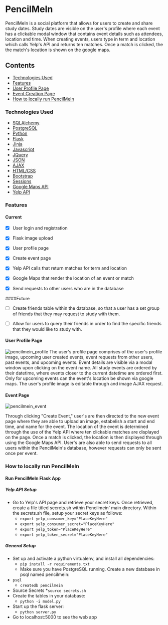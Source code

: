 # PencilMeIn
PencilMeIn is a social platform that allows for users to create and share study dates. Study dates are visible on the user's profile where each event has a clickable modal window that contains event details such as attendees, location and time. When creating events, users type in term and location which calls Yelp's API and returns ten matches. Once a match is clicked, the the match's location is shown on the google maps.


## Contents

* [Technologies Used](#technologiesused)
* [Features](#feautures)
* [User Profile Page](#profile)
* [Event Creation Page](#event)
* [How to locally run PencilMeIn](#run)

### <a name="technologiesused"></a>Technologies Used

* [SQLAlchemy](http://www.sqlalchemy.org/)
* [PostgreSQL](https://www.postgresql.org/)
* [Python](https://www.python.org/)
* [Flask](http://flask.pocoo.org/)
* [Jinja](http://jinja.pocoo.org/)
* [Javascript](https://www.javascript.com/)
* [JQuery](https://jquery.com/)
* [JSON](http://www.json.org/)
* [AJAX](http://api.jquery.com/jquery.ajax/)
* [HTML/CSS](http://www.w3schools.com/html/html_css.asp)
* [Bootstrap](http://getbootstrap.com/)
* [Sessions](http://www.allaboutcookies.org/cookies/session-cookies-used-for.html)
* [Google Maps API](https://developers.google.com/maps/)
* [Yelp API](https://www.yelp.com/developers/documentation/v2/overview)

### <a name="features"></a>Features

#### Current

- [x] User login and registration
- [x] Flask image upload
- [x] User profile page
- [x] Create event page
- [x] Yelp API calls that return matches for term and location
- [x] Google Maps that render the location of an event or match
- [x] Send requests to other users who are in the database
 

####Future

- [ ] Create friends table within the database, so that a user has a set group of friends that they may request to study with them. 
- [ ] Allow for users to query their friends in order to find the specific friends that they would like to study with.



#### <a name="profile"></a>User Profile Page
![pencilmein_profile](https://cloud.githubusercontent.com/assets/11432315/18238574/19920ea2-72f3-11e6-882a-7b361368f45a.gif)
The user's profile page comprises of the user's profile image, upcoming user created events, event requests from other users, past events, and upcoming events. Event details are visible via a modal window upon clicking on the event name. All study events are ordered by their datetime, where events closer to the current datetime are ordered first. Only for upcoming events can the event's location be shown via google maps. The user's profile image is editable through and image AJAX request. 


#### <a name="event"></a>Event Page
![pencilmein_event](https://cloud.githubusercontent.com/assets/11432315/18238956/8cbe4f00-72f6-11e6-9a19-e60ba5e780a9.gif)

Through clicking "Create Event," user's are then directed to the new event page where they are able to upload an image, estabelish a start and end time, and name for the event. The location of the event is determined through the use of the Yelp API where ten clickable matches are displayed on the page. Once a match is clicked, the location is then displayed through using the Google Maps API. User's are also able to send requests to all users within the PencilMeIn's database, however requests can only be sent once per event.


### <a name="run"></a>How to locally run PencilMeIn

#### Run PencilMeIn Flask App

##### Yelp API Setup
* Go to Yelp's API page and retrieve your secret keys. Once retrieved, create a file titled secrets.sh within Pencilmein' main directory. Within the secrets.sh file, setup your secret keys as follows:
   * `export yelp_consumer_key="PlaceKeyHere"`
   * `export yelp_consumer_secret="PlaceKeyHere"`
   * `export yelp_token="PlaceKeyHere"`
   * `export yelp_token_secret="PlaceKeyHere"`

##### General Setup
* Set up and activate a python virtualenv, and install all dependencies:
    * `pip install -r requirements.txt`
  * Make sure you have PostgreSQL running. Create a new database in psql named pencilmein:
* `psql`
  * `createdb pencilmein`
 * Source Secrets
 	*`source secrets.sh`
 * Create the tables in your database:
    * `python -i model.py`
 * Start up the flask server:
    * `python server.py`
 * Go to localhost:5000 to see the web app
